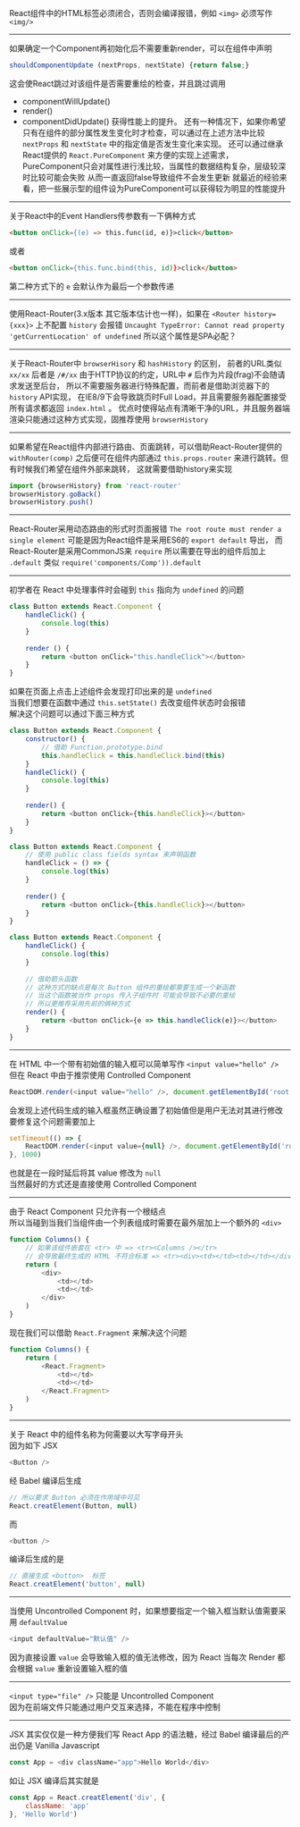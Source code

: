 React组件中的HTML标签必须闭合，否则会编译报错，例如 `<img>` 必须写作 `<img/>`

---

如果确定一个Component再初始化后不需要重新render，可以在组件中声明
```js
shouldComponentUpdate (nextProps, nextState) {return false;}
```
这会使React跳过对该组件是否需要重绘的检查，并且跳过调用
* componentWillUpdate()
* render()
* componentDidUpdate()
获得性能上的提升。
还有一种情况下，如果你希望只有在组件的部分属性发生变化时才检查，可以通过在上述方法中比较
`nextProps` 和 `nextState` 中的指定值是否发生变化来实现。
还可以通过继承React提供的 `React.PureComponent` 来方便的实现上述需求，
PureComponent只会对属性进行浅比较，当属性的数据结构复杂，层级较深时比较可能会失败
从而一直返回false导致组件不会发生更新
就最近的经验来看，把一些展示型的组件设为PureComponent可以获得较为明显的性能提升

---

关于React中的Event Handlers传参数有一下俩种方式
```html
<button onClick={(e) => this.func(id, e)}>click</button>
```
或者
```html
<button onClick={this.func.bind(this, id)}>click</button>
```
第二种方式下的 `e` 会默认作为最后一个参数传递

---

使用React-Router(3.x版本 其它版本估计也一样)，如果在 `<Router history={xxx}>` 上不配置 `history`
会报错 `Uncaught TypeError: Cannot read property 'getCurrentLocation' of undefined` 所以这个属性是SPA必配？

---

关于React-Router中 `browserHisory` 和 `hashHistory` 的区别，
前者的URL类似 `xx/xx` 后者是 `/#/xx` 由于HTTP协议的约定，URL中 `#` 后作为片段(frag)不会随请求发送至后台，
所以不需要服务器进行特殊配置，而前者是借助浏览器下的 `history` API实现，
在IE8/9下会导致跳页时Full Load，并且需要服务器配置接受所有请求都返回 `index.html` 。
优点时使得站点有清晰干净的URL，并且服务器端渲染只能通过这种方式实现，固推荐使用 `browserHistory`

---

如果希望在React组件内部进行路由、页面跳转，可以借助React-Router提供的 `withRouter(comp)` 
之后便可在组件内部通过 `this.props.router` 来进行跳转。但有时候我们希望在组件外部来跳转，
这就需要借助history来实现
```js
import {browserHistory} from 'react-router'
browserHistory.goBack()
browserHistory.push()
```

---

React-Router采用动态路由的形式时页面报错 `The root route must render a single element`
可能是因为React组件是采用ES6的 `export default` 导出，
而React-Router是采用CommonJS来 `require` 所以需要在导出的组件后加上 `.default` 
类似 `require('components/Comp')).default`

---

初学者在 React 中处理事件时会碰到 `this` 指向为 `undefined` 的问题
```js
class Button extends React.Component {
	handleClick() {
		console.log(this)
	}
	
	render () {
		return <button onClick="this.handleClick"></button>
	}
}
```
如果在页面上点击上述组件会发现打印出来的是 `undefined`  
当我们想要在函数中通过 `this.setState()` 去改变组件状态时会报错  
解决这个问题可以通过下面三种方式
```js
class Button extends React.Component {
	constructor() {
		// 借助 Function.prototype.bind
		this.handleClick = this.handleClick.bind(this)
	}
	handleClick() {
		console.log(this)
	}
	
	render() {
		return <button onClick={this.handleClick}></button>
	}
}
```
```js
class Button extends React.Component {
	// 使用 public class fields syntax 来声明函数
	handleClick = () => {
		console.log(this)
	}
	
	render() {
		return <button onClick={this.handleClick}></button>
	}
}
```
```js
class Button extends React.Component {
	handleClick() {
		console.log(this)
	}
	
	// 借助箭头函数
	// 这种方式的缺点是每次 Button 组件的重绘都需要生成一个新函数
	// 当这个函数被当作 props 传入子组件时 可能会导致不必要的重绘
	// 所以更推荐采用先前的俩种方式
	render() {
		return <button onClick={e => this.handleClick(e)}></button>
	}
}
```

---

在 HTML 中一个带有初始值的输入框可以简单写作 `<input value="hello" />`  
但在 React 中由于推崇使用 Controlled Component  
```js
ReactDOM.render(<input value="hello" />, document.getElementById('root'))
```
会发现上述代码生成的输入框虽然正确设置了初始值但是用户无法对其进行修改  
要修复这个问题需要加上
```js
setTimeout(() => {
	ReactDOM.render(<input value={null} />, document.getElementById('root'))
}, 1000)
```
也就是在一段时延后将其 value 修改为 `null`  
当然最好的方式还是直接使用 Controlled Component

---

由于 React Component 只允许有一个根结点  
所以当碰到当我们当组件由一个列表组成时需要在最外层加上一个额外的 `<div>`  
```js
function Columns() {
	// 如果该组件嵌套在 <tr> 中 => <tr><Columns /></tr>
	// 会导致最终生成的 HTML 不符合标准 => <tr><div><td></td><td></td></div></tr>
	return (
		<div>
			<td></td>
			<td></td>
		</div>
	)
}
```
现在我们可以借助 `React.Fragment` 来解决这个问题
```js
function Columns() {
	return (
		<React.Fragment>
			<td></td>
			<td></td>
		</React.Fragment>
	)
}
```

---

关于 React 中的组件名称为何需要以大写字母开头  
因为如下 JSX
```js
<Button />
```
经 Babel 编译后生成
```js
// 所以要求 Button 必须在作用域中可见
React.creatElement(Button, null)
```
而
```js
<button />
```
编译后生成的是
```js
// 直接生成 <button>  标签
React.creatElement('button', null)
```

---

当使用 Uncontrolled Component 时，如果想要指定一个输入框当默认值需要采用 `defaultValue`  
```js
<input defaultValue="默认值" />
```
因为直接设置 `value` 会导致输入框的值无法修改，因为 React 当每次 Render 都会根据 `value` 重新设置输入框的值  

---

`<input type="file" />` 只能是 Uncontrolled Component  
因为在前端文件只能通过用户交互来选择，不能在程序中控制

---

JSX 其实仅仅是一种方便我们写 React App 的语法糖，经过 Babel 编译最后的产出仍是 Vanilla Javascript
```js
const App = <div className="app">Hello World</div>
```
如让 JSX 编译后其实就是
```js
const App = React.creatElement('div', {
	className: 'app'
}, 'Hello World')
```
